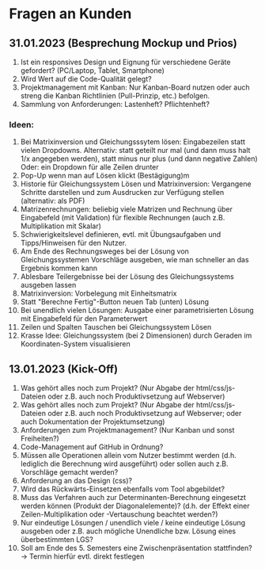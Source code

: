 # Fragen an Kunden

## 31.01.2023 (Besprechung Mockup und Prios)
1. Ist ein responsives Design und Eignung für verschiedene Geräte gefordert? (PC/Laptop, Tablet, Smartphone)
2. Wird Wert auf die Code-Qualität gelegt?
3. Projektmanagement mit Kanban: Nur Kanban-Board nutzen oder auch streng die Kanban Richtlinien (Pull-Prinzip, etc.) befolgen.
4. Sammlung von Anforderungen: Lastenheft? Pflichtenheft?

### Ideen:
1. Bei Matrixinversion und Gleichungsssytem lösen: Eingabezeilen statt vielen Dropdowns. Alternativ: statt geteilt nur mal (und dann muss halt 1/x angegeben werden), statt minus nur plus (und dann negative Zahlen) Oder: ein Dropdown für alle Zeilen drunter
2. Pop-Up wenn man auf Lösen klickt (Bestägigung)m
2. Historie für Gleichungssystem Lösen und Matrixinversion: Vergangene Schritte darstellen und zum Ausdrucken zur Verfügung stellen (alternativ: als PDF)
2. Matrizenrechnungen: beliebig viele Matrizen und Rechnung über Eingabefeld (mit Validation) für flexible Rechnungen (auch z.B. Multiplikation mit Skalar)
3. Schwierigkeitslevel definieren, evtl. mit Übungsaufgaben und Tipps/Hinweisen für den Nutzer.
4. Am Ende des Rechnungsweges bei der Lösung von Gleichungssystemen Vorschläge ausgeben, wie man schneller an das Ergebnis kommen kann
5. Ablesbare Teilergebnisse bei der Lösung des Gleichungssystems ausgeben lassen
6. Matrixinversion: Vorbelegung mit Einheitsmatrix
7. Statt "Berechne Fertig"-Button neuen Tab (unten) Lösung
8. Bei unendlich vielen Lösungen: Ausgabe einer parametrisierten Lösung mit Eingabefeld für den Parameterwert
9. Zeilen und Spalten Tauschen bei Gleichungssystem Lösen
8. Krasse Idee: Gleichungssystem (bei 2 Dimensionen) durch Geraden im Koordinaten-System visualisieren


## 13.01.2023 (Kick-Off)
1. Was gehört alles noch zum Projekt? (Nur Abgabe der html/css/js-Dateien oder z.B. auch noch Produktivsetzung auf Webserver)
2. Was gehört alles noch zum Projekt? (Nur Abgabe der html/css/js-Dateien oder z.B. auch noch Produktivsetzung auf Webserver; oder auch Dokumentation der Projektumsetzung)
3. Anforderungen zum Projektmanagement? (Nur Kanban und sonst Freiheiten?)
4. Code-Management auf GitHub in Ordnung?
5. Müssen alle Operationen allein vom Nutzer bestimmt werden (d.h. lediglich die Berechnung wird ausgeführt) oder sollen auch z.B. Vorschläge gemacht werden?
6. Anforderung an das Design (css)?
7. Wird das Rückwärts-Einsetzen ebenfalls vom Tool abgebildet?
8. Muss das Verfahren auch zur Determinanten-Berechnung eingesetzt werden können (Produkt der Diagonalelemente)? (d.h. der Effekt einer Zeilen-Multiplikation oder -Vertauschung beachtet werden?)
9. Nur eindeutige Lösungen / unendlich viele / keine eindeutige Lösung ausgeben oder z.B. auch mögliche Unendliche bzw. Lösung eines überbestimmten LGS?
10. Soll am Ende des 5. Semesters eine Zwischenpräsentation stattfinden? → Termin hierfür evtl. direkt festlegen
